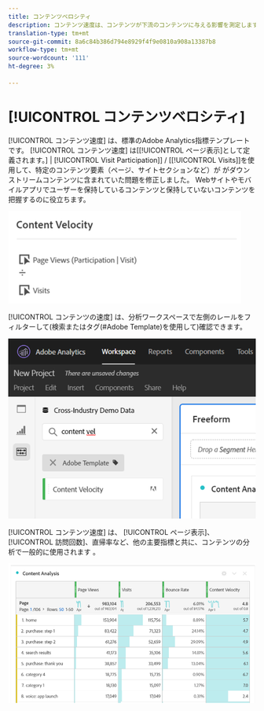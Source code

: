 ```yaml
---
title: コンテンツベロシティ
description: コンテンツ速度は、コンテンツが下流のコンテンツに与える影響を測定します。
translation-type: tm+mt
source-git-commit: 8a6c84b386d794e8929f4f9e0810a908a13387b8
workflow-type: tm+mt
source-wordcount: '111'
ht-degree: 3%

---
```



# [!UICONTROL コンテンツベロシティ]

[!UICONTROL コンテンツ速度] は、標準のAdobe Analytics指標テンプレートです。 [!UICONTROL コンテンツ速度] は[[!UICONTROL ページ表示]として定義されます。] | [!UICONTROL Visit Participation]] / [[!UICONTROL Visits]]を使用して、特定のコンテンツ要素（ページ、サイトセクションなど）が がダウンストリームコンテンツに含まれていた問題を修正しました。 Webサイトやモバイルアプリでユーザーを保持しているコンテンツと保持していないコンテンツを把握するのに役立ちます。

![](assets/cont-velo-1.png)

[!UICONTROL コンテンツの速度] は、分析ワークスペースで左側のレールをフィルターして(検索またはタグ(#Adobe Template)を使用して)確認できます。

![](assets/cont-velo-2.png)

[!UICONTROL コンテンツ速度] は、 [!UICONTROL ページ表示]、 [!UICONTROL 訪問回数]、直帰率など、他の主要指標と共に、コンテンツの分析で一般的に使用されます 。

![](assets/cont-velo-3.png)